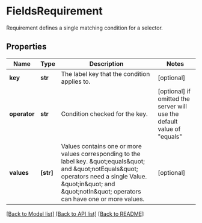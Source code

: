 # FieldsRequirement

Requirement defines a single matching condition for a selector.
## Properties
Name | Type | Description | Notes
------------ | ------------- | ------------- | -------------
**key** | **str** | The label key that the condition applies to. | [optional] 
**operator** | **str** | Condition checked for the key. | [optional]  if omitted the server will use the default value of "equals"
**values** | **[str]** | Values contains one or more values corresponding to the label key. \&quot;equals\&quot; and \&quot;notEquals\&quot; operators need a single Value. \&quot;in\&quot; and \&quot;notIn\&quot; operators can have one or more values. | [optional] 

[[Back to Model list]](../README.md#documentation-for-models) [[Back to API list]](../README.md#documentation-for-api-endpoints) [[Back to README]](../README.md)


